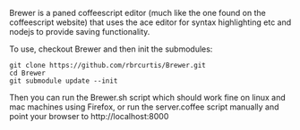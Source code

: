 Brewer is a paned coffeescript editor (much like the one found on the coffeescript website) that uses the ace editor for syntax highlighting etc and nodejs to provide saving functionality.

To use, checkout Brewer and then init the submodules:

	git clone https://github.com/rbrcurtis/Brewer.git
	cd Brewer
	git submodule update --init

Then you can run the Brewer.sh script which should work fine on linux and mac machines using Firefox, or run the server.coffee script manually and point your browser to http://localhost:8000
